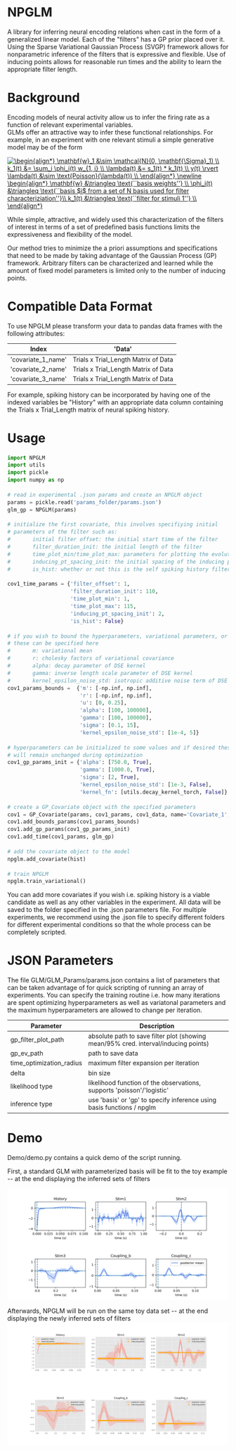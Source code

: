 # NPGLM
A library for inferring neural encoding relations when cast in the form of a generalized linear model.  Each of the "filters" has a GP prior placed over it.  Using the Sparse Variational Gaussian Process (SVGP) framework allows for nonparametric inference of the filters that is expressive and flexible.  Use of inducing points allows for reasonable run times and the ability to learn the appropriate filter length.

# Background
Encoding models of neural activity allow us to infer the firing rate as a function of relevant experimental variables.  
GLMs offer an attractive way to infer these functional relationships. For example, in an experiment with one relevant stimuli a simple generative model may be of the form

<a href="https://www.codecogs.com/eqnedit.php?latex=\begin{align*}&space;\mathbf{w}_1&space;&\sim&space;\mathcal{N}(0,&space;\mathbf{\Sigma}_1)&space;\\&space;k_1(t)&space;&=&space;\sum_i&space;\phi_i(t)&space;w_{1,&space;i}&space;\\&space;\lambda(t)&space;&=&space;s_1(t)&space;*&space;k_1(t)&space;\\&space;y(t)&space;\rvert&space;\lambda(t)&space;&\sim&space;\text{Poisson}(\lambda(t))&space;\\&space;\end{align*}&space;\newline&space;\begin{align*}&space;\mathbf{w}&space;&\triangleq&space;\text{``basis&space;weights''}&space;\\&space;\phi_i(t)&space;&\triangleq&space;\text{``basis&space;$i$&space;from&space;a&space;set&space;of&space;N&space;basis&space;used&space;for&space;filter&space;characteriziation''}\\&space;k_1(t)&space;&\triangleq&space;\text{``filter&space;for&space;stimuli&space;1''}&space;\\&space;\end{align*}" target="_blank"><img src="https://latex.codecogs.com/svg.latex?\begin{align*}&space;\mathbf{w}_1&space;&\sim&space;\mathcal{N}(0,&space;\mathbf{\Sigma}_1)&space;\\&space;k_1(t)&space;&=&space;\sum_i&space;\phi_i(t)&space;w_{1,&space;i}&space;\\&space;\lambda(t)&space;&=&space;s_1(t)&space;*&space;k_1(t)&space;\\&space;y(t)&space;\rvert&space;\lambda(t)&space;&\sim&space;\text{Poisson}(\lambda(t))&space;\\&space;\end{align*}&space;\newline&space;\begin{align*}&space;\mathbf{w}&space;&\triangleq&space;\text{``basis&space;weights''}&space;\\&space;\phi_i(t)&space;&\triangleq&space;\text{``basis&space;$i$&space;from&space;a&space;set&space;of&space;N&space;basis&space;used&space;for&space;filter&space;characteriziation''}\\&space;k_1(t)&space;&\triangleq&space;\text{``filter&space;for&space;stimuli&space;1''}&space;\\&space;\end{align*}" title="\begin{align*} \mathbf{w}_1 &\sim \mathcal{N}(0, \mathbf{\Sigma}_1) \\ k_1(t) &= \sum_i \phi_i(t) w_{1, i} \\ \lambda(t) &= s_1(t) * k_1(t) \\ y(t) \rvert \lambda(t) &\sim \text{Poisson}(\lambda(t)) \\ \end{align*} \newline \begin{align*} \mathbf{w} &\triangleq \text{``basis weights''} \\ \phi_i(t) &\triangleq \text{``basis $i$ from a set of N basis used for filter characteriziation''}\\ k_1(t) &\triangleq \text{``filter for stimuli 1''} \\ \end{align*}" /></a>

While simple, attractive, and widely used this characterization of the filters of interest in terms of a set of predefined basis functions limits the expressiveness and flexibility of the model.  

Our method tries to minimize the a priori assumptions and specifications that need to be made by taking advantage of the Gaussian Process (GP) framework. Arbitrary filters can be characterized and learned while the amount of fixed model parameters is limited only to the number of inducing points.

# Compatible Data Format
To use NPGLM please transform your data to pandas data frames with the following attributes:

| Index | 'Data' |
| --- | --- |
| 'covariate_1_name' | Trials x Trial_Length Matrix of Data |
| 'covariate_2_name' | Trials x Trial_Length Matrix of Data |
| 'covariate_3_name' | Trials x Trial_Length Matrix of Data |

For example, spiking history can be incorporated by having one of the indexed variables be "History"
with an appropriate data column containing the Trials x Trial_Length matrix of neural spiking history.

# Usage
```python
import NPGLM
import utils
import pickle
import numpy as np

# read in experimental .json params and create an NPGLM object
params = pickle.read('params_folder/params.json')
glm_gp = NPGLM(params)

# initialize the first covariate, this involves specifiying initial 
# parameters of the filter such as:
#       initial filter offset: the initial start time of the filter
#       filter_duration_init: the initial length of the filter
#       time_plot_min/time_plot_max: parameters for plotting the evolution over training
#       inducing_pt_spacing_init: the initial spacing of the inducing points
#       is_hist: whether or not this is the self spiking history filter

cov1_time_params = {'filter_offset': 1,
                    'filter_duration_init': 110,
                    'time_plot_min': 1,
                    'time_plot_max': 115,
                    'inducing_pt_spacing_init': 2,
                    'is_hist': False}

# if you wish to bound the hyperparameters, variational parameters, or inducing point locations
# these can be specified here
#       m: variational mean
#       r: cholesky factors of variational covariance
#       alpha: decay parameter of DSE kernel
#       gamma: inverse length scale parameter of DSE kernel
#       kernel_epsilon_noise_std: isotropic additive noise term of DSE kernel modification
cov1_params_bounds =  {'m': [-np.inf, np.inf],
                       'r': [-np.inf, np.inf],
                       'u': [0, 0.25],
                       'alpha': [100, 100000],
                       'gamma': [100, 100000],
                       'sigma': [0.1, 15],
                       'kernel_epsilon_noise_std': [1e-4, 5]}

# hyperparameters can be initialized to some values and if desired these can be fixed and 
# will remain unchanged during optimization
cov1_gp_params_init = {'alpha': [750.0, True], 
                       'gamma': [1000.0, True], 
                       'sigma': [2, True],
                       'kernel_epsilon_noise_std': [1e-3, False],
                       'kernel_fn': [utils.decay_kernel_torch, False]}

# create a GP_Covariate object with the specified parameters
cov1 = GP_Covariate(params, cov1_params, cov1_data, name='Covariate_1', is_cov=True)
cov1.add_bounds_params(cov1_params_bounds)
cov1.add_gp_params(cov1_gp_params_init)
cov1.add_time(cov1_params, glm_gp)

# add the covariate object to the model
npglm.add_covariate(hist)

# train NPGLM
npglm.train_variational()
```

You can add more covariates if you wish i.e. spiking history is a viable candidate as well as any other variables in the experiment.  All data will be saved to the folder specified in the .json parameters file.  For multiple experiments, we recommend using the .json file to specify different folders for different experimental conditions so that the whole process can be completely scripted.

# JSON Parameters
The file GLM/GLM_Params/params.json contains a list of parameters that can be taken advantage of for quick scripting of running an array of experiments. You can specify the training routine i.e. how many iterations are spent optimizing hyperparameters as well as variatonal parameters and the maximum hyperparameters are allowed to change per iteration. 

| Parameter | Description |
| --- | --- |
| gp_filter_plot_path | absolute path to save filter plot (showing mean/95% cred. interval/inducing points) |
| gp_ev_path | path to save data |
| time_optimization_radius | maximum filter expansion per iteration |
| delta | bin size |
| likelihood type | likelihood function of the observations, supports 'poisson'/'logistic' |
| inference type | use 'basis' or 'gp' to specify inference using basis functions / npglm |

# Demo
Demo/demo.py contains a quick demo of the script running.

First, a standard GLM with parameterized basis will be fit to the toy example -- at the end displaying the inferred sets of filters

![GLM_ARD_TOY](Demo/demo_plots/basis_filter_plot.png)

Afterwards, NPGLM will be run on the same toy data set -- at the end displaying the newly inferred sets of filters
![NPGLM_TOY](Demo/demo_plots/gp_filter_plot.png)





